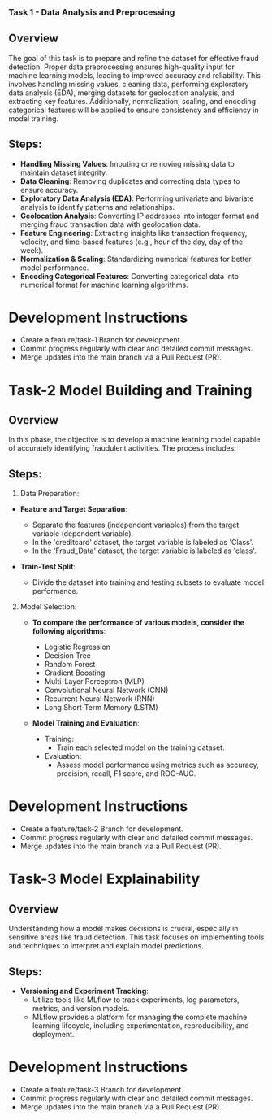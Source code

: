 ###  Task 1 - Data Analysis and Preprocessing
## Overview
The goal of this task is to prepare and refine the dataset for effective fraud detection. Proper data preprocessing ensures high-quality input for machine learning models, leading to improved accuracy and reliability. This involves handling missing values, cleaning data, performing exploratory data analysis (EDA), merging datasets for geolocation analysis, and extracting key features. Additionally, normalization, scaling, and encoding categorical features will be applied to ensure consistency and efficiency in model training.

## Steps:

- **Handling Missing Values**: Imputing or removing missing data to maintain dataset integrity.
- **Data Cleaning**: Removing duplicates and correcting data types to ensure accuracy.
- **Exploratory Data Analysis (EDA)**: Performing univariate and bivariate analysis to identify patterns and relationships.
- **Geolocation Analysis**: Converting IP addresses into integer format and merging fraud transaction data with geolocation data.
- **Feature Engineering**: Extracting insights like transaction frequency, velocity, and time-based features (e.g., hour of the day, day of the week).
- **Normalization & Scaling**: Standardizing numerical features for better model performance.
- **Encoding Categorical Features**: Converting categorical data into numerical format for machine learning algorithms.


# Development Instructions
- Create a feature/task-1 Branch for development.
- Commit progress regularly with clear and detailed commit messages.
- Merge updates into the main branch via a Pull Request (PR).

# Task-2 Model Building and Training 

## Overview
In this phase, the objective is to develop a machine learning model capable of accurately identifying fraudulent activities. The process includes:
## Steps:

1. Data Preparation:
- **Feature and Target Separation**:
    - Separate the features (independent variables) from the target variable (dependent variable).
    - In the 'creditcard' dataset, the target variable is labeled as 'Class'.
    - In the 'Fraud_Data' dataset, the target variable is labeled as 'class'.

- **Train-Test Split**:
    - Divide the dataset into training and testing subsets to evaluate model performance.

2. Model Selection:
   - **To compare the performance of various models, consider the following algorithms**:
        - Logistic Regression
        - Decision Tree
        - Random Forest
        - Gradient Boosting
        - Multi-Layer Perceptron (MLP)
        - Convolutional Neural Network (CNN)
        - Recurrent Neural Network (RNN)
        - Long Short-Term Memory (LSTM)

    - **Model Training and Evaluation**:
        - Training:
            - Train each selected model on the training dataset.
        - Evaluation:
            - Assess model performance using metrics such as accuracy, precision, recall, F1 score, and ROC-AUC.


# Development Instructions
- Create a feature/task-2 Branch for development.
- Commit progress regularly with clear and detailed commit messages.
- Merge updates into the main branch via a Pull Request (PR).

# Task-3 Model Explainability
## Overview

Understanding how a model makes decisions is crucial, especially in sensitive areas like fraud detection. This task focuses on implementing tools and techniques to interpret and explain model predictions.
## Steps:
- **Versioning and Experiment Tracking**:
    - Utilize tools like MLflow to track experiments, log parameters, metrics, and version models.
    - MLflow provides a platform for managing the complete machine learning lifecycle, including experimentation, reproducibility, and deployment. 

    
# Development Instructions
- Create a feature/task-3 Branch for development.
- Commit progress regularly with clear and detailed commit messages.
- Merge updates into the main branch via a Pull Request (PR).
